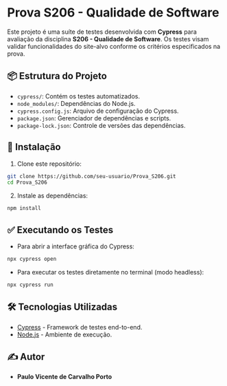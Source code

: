 
# Prova S206 - Qualidade de Software

Este projeto é uma suíte de testes desenvolvida com **Cypress** para avaliação da disciplina **S206 - Qualidade de Software**. Os testes visam validar funcionalidades do site-alvo conforme os critérios especificados na prova.

## 📦 Estrutura do Projeto

- `cypress/`: Contém os testes automatizados.
- `node_modules/`: Dependências do Node.js.
- `cypress.config.js`: Arquivo de configuração do Cypress.
- `package.json`: Gerenciador de dependências e scripts.
- `package-lock.json`: Controle de versões das dependências.

## 🚀 Instalação

1. Clone este repositório:

```bash
git clone https://github.com/seu-usuario/Prova_S206.git
cd Prova_S206
```

2. Instale as dependências:

```bash
npm install
```

## ✅ Executando os Testes

- Para abrir a interface gráfica do Cypress:

```bash
npx cypress open
```

- Para executar os testes diretamente no terminal (modo headless):

```bash
npx cypress run
```

## 🛠 Tecnologias Utilizadas

- [Cypress](https://www.cypress.io/) - Framework de testes end-to-end.
- [Node.js](https://nodejs.org/) - Ambiente de execução.

## ✍️ Autor

- **Paulo Vicente de Carvalho Porto**
